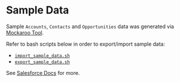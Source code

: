 # Sample Data

Sample `Accounts`, `Contacts` and `Opportunities` data was generated via [Mockaroo Tool](https://mockaroo.com/).

Refer to bash scripts below in order to export/import sample data:

-   [`import_sample_data.sh`](../../scripts/util/import_sample_data.sh)
-   [`export_sample_data.sh`](../../scripts/util/export_sample_data.sh)

See [Salesforce Docs](https://developer.salesforce.com/docs/atlas.en-us.sfdx_dev.meta/sfdx_dev/sfdx_dev_test_data_example.htm)
for more.
